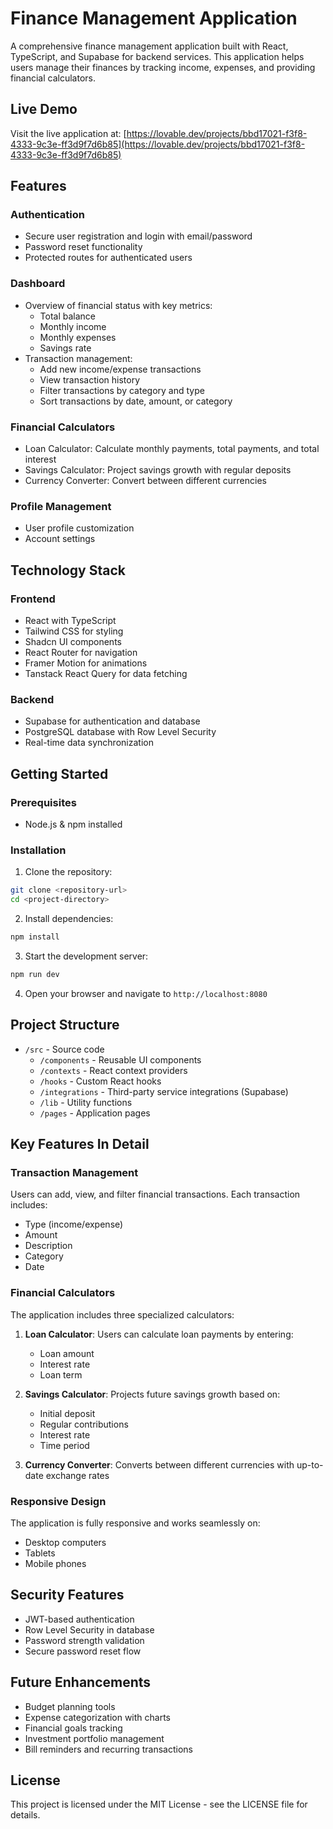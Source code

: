 
# Finance Management Application

A comprehensive finance management application built with React, TypeScript, and Supabase for backend services. This application helps users manage their finances by tracking income, expenses, and providing financial calculators.

## Live Demo

Visit the live application at: [https://lovable.dev/projects/bbd17021-f3f8-4333-9c3e-ff3d9f7d6b85](https://lovable.dev/projects/bbd17021-f3f8-4333-9c3e-ff3d9f7d6b85)

## Features

### Authentication
- Secure user registration and login with email/password
- Password reset functionality
- Protected routes for authenticated users

### Dashboard
- Overview of financial status with key metrics:
  - Total balance
  - Monthly income
  - Monthly expenses
  - Savings rate
- Transaction management:
  - Add new income/expense transactions
  - View transaction history
  - Filter transactions by category and type
  - Sort transactions by date, amount, or category

### Financial Calculators
- Loan Calculator: Calculate monthly payments, total payments, and total interest
- Savings Calculator: Project savings growth with regular deposits
- Currency Converter: Convert between different currencies

### Profile Management
- User profile customization
- Account settings

## Technology Stack

### Frontend
- React with TypeScript
- Tailwind CSS for styling
- Shadcn UI components
- React Router for navigation
- Framer Motion for animations
- Tanstack React Query for data fetching

### Backend
- Supabase for authentication and database
- PostgreSQL database with Row Level Security
- Real-time data synchronization

## Getting Started

### Prerequisites
- Node.js & npm installed

### Installation

1. Clone the repository:
```sh
git clone <repository-url>
cd <project-directory>
```

2. Install dependencies:
```sh
npm install
```

3. Start the development server:
```sh
npm run dev
```

4. Open your browser and navigate to `http://localhost:8080`

## Project Structure

- `/src` - Source code
  - `/components` - Reusable UI components
  - `/contexts` - React context providers
  - `/hooks` - Custom React hooks
  - `/integrations` - Third-party service integrations (Supabase)
  - `/lib` - Utility functions
  - `/pages` - Application pages

## Key Features In Detail

### Transaction Management
Users can add, view, and filter financial transactions. Each transaction includes:
- Type (income/expense)
- Amount
- Description
- Category
- Date

### Financial Calculators
The application includes three specialized calculators:
1. **Loan Calculator**: Users can calculate loan payments by entering:
   - Loan amount
   - Interest rate
   - Loan term
   
2. **Savings Calculator**: Projects future savings growth based on:
   - Initial deposit
   - Regular contributions
   - Interest rate
   - Time period

3. **Currency Converter**: Converts between different currencies with up-to-date exchange rates

### Responsive Design
The application is fully responsive and works seamlessly on:
- Desktop computers
- Tablets
- Mobile phones

## Security Features

- JWT-based authentication
- Row Level Security in database
- Password strength validation
- Secure password reset flow

## Future Enhancements

- Budget planning tools
- Expense categorization with charts
- Financial goals tracking
- Investment portfolio management
- Bill reminders and recurring transactions

## License

This project is licensed under the MIT License - see the LICENSE file for details.
